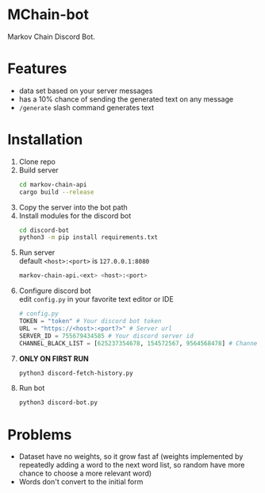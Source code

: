 # MChain-bot
Markov Chain Discord Bot.

# Features
- data set based on your server messages
- has a 10% chance of sending the generated text on any message
- `/generate` slash command generates text

# Installation
1. Clone repo
2. Build server
    ```bash
    cd markov-chain-api
    cargo build --release
    ```
3. Copy the server into the bot path 
4. Install modules for the discord bot
    ```bash
    cd discord-bot
    python3 -m pip install requirements.txt
    ```
5. Run server\
    default `<host>:<port>` is `127.0.0.1:8080`
    ```bash
    markov-chain-api.<ext> <host>:<port>
    ```
6. Configure discord bot\
    edit `config.py` in your favorite text editor or IDE
    ```python
    # config.py
    TOKEN = "token" # Your discord bot token
    URL = "https://<host>:<port?>" # Server url
    SERVER_ID = 755679434585 # Your discord server id
    CHANNEL_BLACK_LIST = [625237354678, 154572567, 9564568478] # Channel IDs from wich data will not be collected
    ```
7. **ONLY ON FIRST RUN**
    ```bash
    python3 discord-fetch-history.py
    ```
8. Run bot
    ```bash
    python3 discord-bot.py
    ```

# Problems
- Dataset have no weights, so it grow fast af (weights implemented by repeatedly adding a word to the next word list, so random have more chance to choose a more relevant word)
- Words don't convert to the initial form